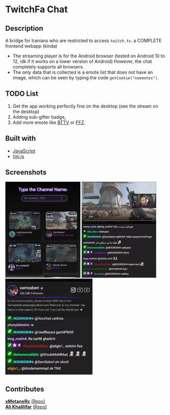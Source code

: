 # TwitchFa Chat

## Description
A bridge for Iranians who are restricted to access `twitch.tv`.
a COMPLETE frontend webapp (kinda)

- The streaming player is for the Android browser (tested on Android 10 to 12, idk if it works on a lower version of Android) However, the chat completely supports all browsers.
- The only data that is collected is a emote list that does not have an image, which can be seen by typing the code `getCookie("noemotes")`.

## TODO List
1. Get the app working perfectly fine on the desktop (see the stream on the desktop)
2. Adding sub-gifter badge[.](https://www.google.com/search?q=sub+gifter+twitch+badge&tbm=isch#imgrc=bWzoPFdZVHiHcM)
3. Add more emote like [BTTV](https://api.betterttv.net/3/cached/users/twitch/ID) or [FFZ](https://api.frankerfacez.com/v1/room/id/ID).

## Built with
* [JavaScript](https://en.wikipedia.org/wiki/JavaScript)
* [tmi.js](https://tmijs.com/)

## Screenshots
<img src="img/showcase1.png" alt="Showcase #1" style="max-height:300px;">
<img src="img/showcase2.png" alt="Showcase #2" style="max-height:300px;">
<img src="img/showcase3.png" alt="Showcase #3" style="max-height:300px;">

## Contributes
[**xMetaneRx**](https://github.com/xMetaneRx)
[(Repo)](https://github.com/xMetaneRx/twitch-chat)
\
[**Ali Khalilifar**](https://github.com/alikhalilifar)
[(Repo)](https://github.com/alikhalilifar/persian-twitch-client)

